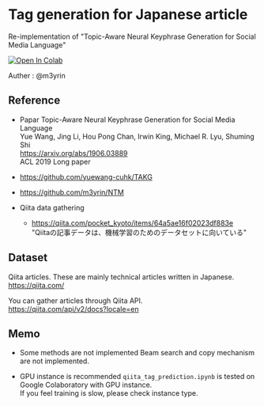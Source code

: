 # Tag generation for Japanese article
Re-implementation of "Topic-Aware Neural Keyphrase Generation for Social Media Language"

[![Open In Colab](https://colab.research.google.com/assets/colab-badge.svg)](https://colab.research.google.com/github/m3yrin/topic-aware-tag-prediction/blob/master/qiita_tag_prediction.ipynb)

Auther : @m3yrin

## Reference
* Papar
Topic-Aware Neural Keyphrase Generation for Social Media Language  
Yue Wang, Jing Li, Hou Pong Chan, Irwin King, Michael R. Lyu, Shuming Shi  
https://arxiv.org/abs/1906.03889  
ACL 2019 Long paper

* https://github.com/yuewang-cuhk/TAKG
* https://github.com/m3yrin/NTM

* Qiita data gathering
    * https://qiita.com/pocket_kyoto/items/64a5ae16f02023df883e  
    "Qiitaの記事データは、機械学習のためのデータセットに向いている"

## Dataset
Qiita articles. These are mainly technical articles written in Japanese.  
https://qiita.com/

You can gather articles through Qiita API.  
https://qiita.com/api/v2/docs?locale=en

## Memo
* Some methods are not implemented
Beam search and copy mechanism are not implemented.

* GPU instance is recommended
`qiita_tag_prediction.ipynb` is tested on Google Colaboratory with GPU instance.   
If you feel training is slow, please check instance type.


